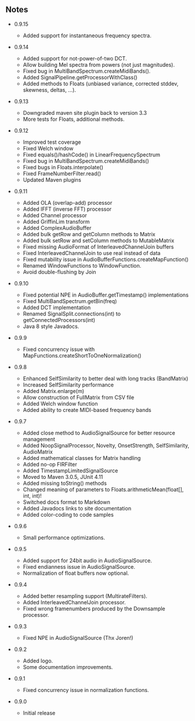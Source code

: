 <head><title>Notes</title></head>

Notes
-----

* 0.9.15

    * Added support for instantaneous frequency spectra.


* 0.9.14

    * Added support for not-power-of-two DCT.
    * Allow building Mel spectra from powers (not just magnitudes).
    * Fixed bug in MultiBandSpectrum.createMidiBands().
    * Added SignalPipeline.getProcessorWithClass()
    * Added methods to Floats (unbiased variance, corrected stddev, skewness, deltas, ...).


* 0.9.13

    * Downgraded maven site plugin back to version 3.3
    * More tests for Floats, additional methods.


* 0.9.12

    * Improved test coverage
    * Fixed Welch window
    * Fixed equals()/hashCode() in LinearFrequencySpectrum
    * Fixed bug in MultiBandSpectrum.createMidiBands()
    * Fixed bugs in Floats.interpolate()
    * Fixed FrameNumberFilter.read()
    * Updated Maven plugins


* 0.9.11

    * Added OLA (overlap-add) processor
    * Added IFFT (inverse FFT) processor
    * Added Channel processor
    * Added GriffinLim transform
    * Added ComplexAudioBuffer
    * Added bulk getRow and getColumn methods to Matrix
    * Added bulk setRow and setColumn methods to MutableMatrix
    * Fixed missing AudioFormat of InterleavedChannelJoin buffers
    * Fixed InterleavedChannelJoin to use real instead of data
    * Fixed mutability issue in AudioBufferFunctions.createMapFunction()
    * Renamed WindowFunctions to WindowFunction.
    * Avoid double-flushing by Join


* 0.9.10

    * Fixed potential NPE in AudioBuffer.getTimestamp() implementations
    * Fixed MultiBandSpectrum.getBin(freq)
    * Added DCT implementation
    * Renamed SignalSplit.connections(int) to getConnectedProcessors(int)
    * Java 8 style Javadocs.


* 0.9.9

    * Fixed concurrency issue with MapFunctions.createShortToOneNormalization()
    

* 0.9.8
    * Enhanced SelfSimilarity to better deal with long tracks (BandMatrix)
    * Increased SelfSimilarity performance
    * Added Matrix.enlarge(m)
    * Allow construction of FullMatrix from CSV file
    * Added Welch window function
    * Added ability to create MIDI-based frequency bands


* 0.9.7
    * Added close method to AudioSignalSource for better resource management
    * Added NoopSignalProcessor, Novelty, OnsetStrength, SelfSimilarity, AudioMatrix
    * Added mathematical classes for Matrix handling
    * Added no-op FIRFilter
    * Added TimestampLimitedSignalSource
    * Moved to Maven 3.0.5, JUnit 4.11
    * Added missing toString() methods
    * Changed meaning of parameters to Floats.arithmeticMean(float[], int, int)!
    * Switched docs format to Markdown
    * Added Javadocs links to site documentation
    * Added color-coding to code samples


* 0.9.6
    * Small performance optimizations.


* 0.9.5
    * Added support for 24bit audio in AudioSignalSource.
    * Fixed endianness issue in AudioSignalSource.
    * Normalization of float buffers now optional.


* 0.9.4
    * Added better resampling support (MultirateFilters).
    * Added InterleavedChannelJoin processor.
    * Fixed wrong framenumbers produced by the Downsample processor.


* 0.9.3
    * Fixed NPE in AudioSignalSource (Thx Joren!)


* 0.9.2
    * Added logo.
    * Some documentation improvements.


* 0.9.1
    * Fixed concurrency issue in normalization functions.


* 0.9.0
    * Initial release
